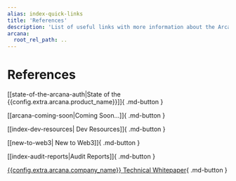 ```yaml
---
alias: index-quick-links
title: 'References'
description: 'List of useful links with more information about the Arcana Auth product.'
arcana:
  root_rel_path: ..
---
```


# References

[[state-of-the-arcana-auth|State of the {{config.extra.arcana.product_name}}]]{ .md-button }

[[arcana-coming-soon|Coming Soon...]]{ .md-button }

[[index-dev-resources| Dev Resources]]{ .md-button }

[[new-to-web3| New to Web3]]{ .md-button }

[[index-audit-reports|Audit Reports]]{ .md-button }

[{{config.extra.arcana.company_name}} Technical Whitepaper](https://www.notion.so/Arcana-Technical-Docs-a1d7fd0d2970452586c693e4fee14d08){ .md-button }